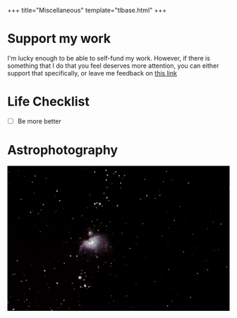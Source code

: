 +++
title="Miscellaneous"
template="tlbase.html"
+++

# Support my work
I'm lucky enough to be able to self-fund my work. However, if there is something that I do that you feel deserves more attention, you can either support that specifically, or leave me feedback on [this link](https://www.admonymous.co/sudarshk)

# Life Checklist
- [ ] Be more better

# Astrophotography
![Orion Nebula](Orion.png)

